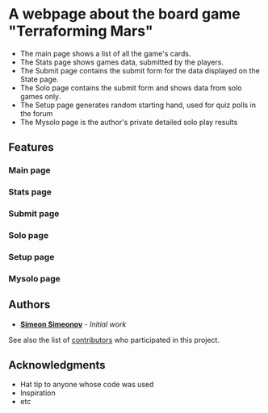 # A webpage about the board game "Terraforming Mars"

* The main page shows a list of all the game's cards.
* The Stats page shows games data, submitted by the players.
* The Submit page contains the submit form for the data displayed on the State page.
* The Solo page contains the submit form and shows data from solo games only.
* The Setup page generates random starting hand, used for quiz polls in the forum
* The Mysolo page is the author's private detailed solo play results

## Features

### Main page

### Stats page

### Submit page

### Solo page

### Setup page

### Mysolo page

## Authors

* **[Simeon Simeonov](https://github.com/ssimeonoff)** - *Initial work*

See also the list of [contributors](https://github.com/your/project/contributors) who participated in this project.

## Acknowledgments

* Hat tip to anyone whose code was used
* Inspiration
* etc
